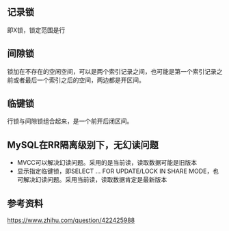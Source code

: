 ## 记录锁
即X锁，锁定范围是行

## 间隙锁
锁加在不存在的空闲空间，可以是两个索引记录之间，也可能是第一个索引记录之前或者最后一个索引之后的空间，两边都是开区间。

## 临键锁
行锁与间隙锁组合起来，是一个前开后闭区间。

## MySQL在RR隔离级别下，无幻读问题
- MVCC可以解决幻读问题。采用的是当前读，读取数据可能是旧版本
- 显示指定临键锁，即SELECT ... FOR UPDATE/LOCK IN SHARE MODE，也可解决幻读问题。采用当前读，读取数据肯定是最新版本

## 参考资料
https://www.zhihu.com/question/422425988
